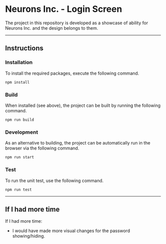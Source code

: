 # Neurons Inc. - Login Screen

The project in this repository is developed as a showcase of ability for Neurons Inc. and the design belongs to them.

---

## Instructions

### Installation

To install the required packages, execute the following command.

```
npm install
```

### Build

When installed (see above), the project can be built by running the following command.

```
npm run build
```

### Development

As an alternative to building, the project can be automatically run in the browser via the following command.

```
npm run start
```

### Test

To run the unit test, use the following command.

```
npm run test
```

---

## If I had more time

If I had more time:

-   I would have made more visual changes for the password showing/hiding.
